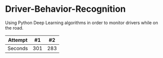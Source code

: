 # Driver-Behavior-Recognition

Using Python Deep Learning algorithms in order to monitor drivers while on the road.

| Attempt | #1  | #2  |
| :---:   | :-: | :-: |
| Seconds | 301 | 283 |
